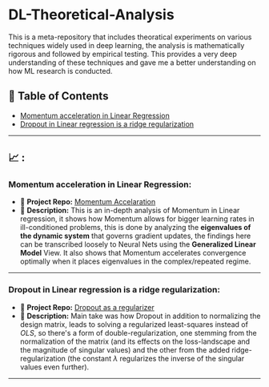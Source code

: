 # DL-Theoretical-Analysis

This is a meta-repository that includes theoratical experiments on various techniques widely used in deep learning, the analysis is mathematically rigorous and followed by empirical testing. This provides a very deep understanding of these techniques and gave me a better understanding on how ML research is conducted.

## 📌 Table of Contents
- [Momentum acceleration in Linear Regression](#momentum-acceleration-in-linear-regression)
- [Dropout in Linear regression is a ridge regularization](#dropout-in-linear-regression-is-a-ridge-regularization)
---

## 📈 :

### Momentum acceleration in Linear Regression:

- 📂 **Project Repo:** [Momentum Accelaration](https://github.com/fadibenz/Momentum-Experimentation)
- 📝 **Description:** This is an in-depth analysis of Momentum in Linear regression, it shows how Momentum allows for bigger learning rates in ill-conditioned problems, this is done by analyzing the **eigenvalues of the dynamic system** that governs gradient updates,  the findings here can be transcribed loosely to Neural Nets using the **Generalized Linear Model** View. It also shows that Momentum accelerates convergence optimally when it places eigenvalues in the complex/repeated regime.

---

### Dropout in Linear regression is a ridge regularization:

- 📂 **Project Repo:** [Dropout as a regularizer](https://github.com/fadibenz/Dropout-InDepth)
- 📝 **Description:**  Main take was how  Dropout in addition to normalizing the design matrix, leads to solving a regularized least-squares instead of $OLS$, so there's a form of double-regularization, one stemming from the normalization of the matrix (and its effects on the loss-landscape and the magnitude of singular values) and the other from the added ridge-regularization (the constant $\lambda$ regularizes the inverse of the singular values even further).

---

